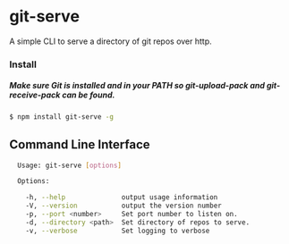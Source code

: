# git-serve
A simple CLI to serve a directory of git repos over http.


### Install
##### Make sure Git is installed and in your PATH so git-upload-pack and git-receive-pack can be found.

```sh
$ npm install git-serve -g
```

## Command Line Interface

```sh
  Usage: git-serve [options]

  Options:

    -h, --help              output usage information
    -V, --version           output the version number
    -p, --port <number>     Set port number to listen on.
    -d, --directory <path>  Set directory of repos to serve.
    -v, --verbose           Set logging to verbose
```


